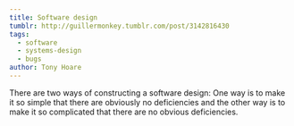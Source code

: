 ```yaml
---
title: Software design
tumblr: http://guillermonkey.tumblr.com/post/3142816430
tags:
  - software
  - systems-design
  - bugs
author: Tony Hoare
---
```


There are two ways of constructing a software design: One way is to make it so simple that there are obviously no deficiencies and the other way is to make it so complicated that there are no obvious deficiencies.
